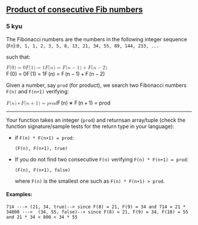 <h2><a href=https://www.codewars.com/kata/5541f58a944b85ce6d00006a/train/csharp target="_blank">Product of consecutive Fib numbers</a></h2><h3>5 kyu</h3><p>The Fibonacci numbers are the numbers in the following integer sequence (<code>Fn</code>):<code>0, 1, 1, 2, 3, 5, 8, 13, 21, 34, 55, 89, 144, 233, ...</code></p><p>such that:</p><div><span class="katex"><span class="katex-mathml"><math xmlns="http://www.w3.org/1998/Math/MathML"><mrow><mi>F</mi><mo stretchy="false">(</mo><mn>0</mn><mo stretchy="false">)</mo><mo>=</mo><mn>0</mn><mspace></mspace><mi>F</mi><mo stretchy="false">(</mo><mn>1</mn><mo stretchy="false">)</mo><mo>=</mo><mn>1</mn><mspace></mspace><mi>F</mi><mo stretchy="false">(</mo><mi>n</mi><mo stretchy="false">)</mo><mo>=</mo><mi>F</mi><mo stretchy="false">(</mo><mi>n</mi><mo>−</mo><mn>1</mn><mo stretchy="false">)</mo><mo>+</mo><mi>F</mi><mo stretchy="false">(</mo><mi>n</mi><mo>−</mo><mn>2</mn><mo stretchy="false">)</mo></mrow>F(0) = 0\\F(1) = 1\\F(n) = F(n-1) + F(n-2)</math></span><span aria-hidden="true" class="katex-html"><span class="base"><span style="height:1em;vertical-align:-0.25em;" class="strut"></span><span style="margin-right:0.13889em;" class="mord mathnormal">F</span><span class="mopen">(</span><span class="mord">0</span><span class="mclose">)</span><span style="margin-right:0.2778em;" class="mspace"></span><span class="mrel">=</span><span style="margin-right:0.2778em;" class="mspace"></span></span><span class="base"><span style="height:0.6444em;" class="strut"></span><span class="mord">0</span></span><span class="mspace newline"></span><span class="base"><span style="height:1em;vertical-align:-0.25em;" class="strut"></span><span style="margin-right:0.13889em;" class="mord mathnormal">F</span><span class="mopen">(</span><span class="mord">1</span><span class="mclose">)</span><span style="margin-right:0.2778em;" class="mspace"></span><span class="mrel">=</span><span style="margin-right:0.2778em;" class="mspace"></span></span><span class="base"><span style="height:0.6444em;" class="strut"></span><span class="mord">1</span></span><span class="mspace newline"></span><span class="base"><span style="height:1em;vertical-align:-0.25em;" class="strut"></span><span style="margin-right:0.13889em;" class="mord mathnormal">F</span><span class="mopen">(</span><span class="mord mathnormal">n</span><span class="mclose">)</span><span style="margin-right:0.2778em;" class="mspace"></span><span class="mrel">=</span><span style="margin-right:0.2778em;" class="mspace"></span></span><span class="base"><span style="height:1em;vertical-align:-0.25em;" class="strut"></span><span style="margin-right:0.13889em;" class="mord mathnormal">F</span><span class="mopen">(</span><span class="mord mathnormal">n</span><span style="margin-right:0.2222em;" class="mspace"></span><span class="mbin">−</span><span style="margin-right:0.2222em;" class="mspace"></span></span><span class="base"><span style="height:1em;vertical-align:-0.25em;" class="strut"></span><span class="mord">1</span><span class="mclose">)</span><span style="margin-right:0.2222em;" class="mspace"></span><span class="mbin">+</span><span style="margin-right:0.2222em;" class="mspace"></span></span><span class="base"><span style="height:1em;vertical-align:-0.25em;" class="strut"></span><span style="margin-right:0.13889em;" class="mord mathnormal">F</span><span class="mopen">(</span><span class="mord mathnormal">n</span><span style="margin-right:0.2222em;" class="mspace"></span><span class="mbin">−</span><span style="margin-right:0.2222em;" class="mspace"></span></span><span class="base"><span style="height:1em;vertical-align:-0.25em;" class="strut"></span><span class="mord">2</span><span class="mclose">)</span></span></span></span></div><p>Given a number, say <code>prod</code> (for product), we search two Fibonacci numbers <code>F(n)</code> and <code>F(n+1)</code> verifying:</p><div><span class="katex"><span class="katex-mathml"><math xmlns="http://www.w3.org/1998/Math/MathML"><mrow><mi>F</mi><mo stretchy="false">(</mo><mi>n</mi><mo stretchy="false">)</mo><mo>∗</mo><mi>F</mi><mo stretchy="false">(</mo><mi>n</mi><mo>+</mo><mn>1</mn><mo stretchy="false">)</mo><mo>=</mo><mi>p</mi><mi>r</mi><mi>o</mi><mi>d</mi></mrow>F(n) * F(n+1) = prod</math></span><span aria-hidden="true" class="katex-html"><span class="base"><span style="height:1em;vertical-align:-0.25em;" class="strut"></span><span style="margin-right:0.13889em;" class="mord mathnormal">F</span><span class="mopen">(</span><span class="mord mathnormal">n</span><span class="mclose">)</span><span style="margin-right:0.2222em;" class="mspace"></span><span class="mbin">∗</span><span style="margin-right:0.2222em;" class="mspace"></span></span><span class="base"><span style="height:1em;vertical-align:-0.25em;" class="strut"></span><span style="margin-right:0.13889em;" class="mord mathnormal">F</span><span class="mopen">(</span><span class="mord mathnormal">n</span><span style="margin-right:0.2222em;" class="mspace"></span><span class="mbin">+</span><span style="margin-right:0.2222em;" class="mspace"></span></span><span class="base"><span style="height:1em;vertical-align:-0.25em;" class="strut"></span><span class="mord">1</span><span class="mclose">)</span><span style="margin-right:0.2778em;" class="mspace"></span><span class="mrel">=</span><span style="margin-right:0.2778em;" class="mspace"></span></span><span class="base"><span style="height:0.8889em;vertical-align:-0.1944em;" class="strut"></span><span class="mord mathnormal">p</span><span class="mord mathnormal">ro</span><span class="mord mathnormal">d</span></span></span></span></div><hr><p>Your function takes an integer (<code>prod</code>) and returnsan array/tuple (check the function signature/sample tests for the return type in your language):</p><ul><li>if <code>F(n) * F(n+1) = prod</code>:<pre><code>(F(n), F(n+1), true)</code></pre></li><li>If you do not find two consecutive <code>F(n)</code> verifying <code>F(n) * F(n+1) = prod</code>:<pre><code>(F(n), F(n+1), false)</code></pre>where <code>F(n)</code> is the smallest one such as <code>F(n) * F(n+1) &gt; prod</code>.</li></ul><h4 id="examples">Examples:</h4><pre><code class="language-javascript"><span class="cm-number">714</span> <span class="cm-operator">--</span><span class="cm-operator">-</span><span class="cm-operator">&gt;</span> (<span class="cm-number">21</span>, <span class="cm-number">34</span>, <span class="cm-atom">true</span>)<span class="cm-comment">--&gt; since F(8) = 21, F(9) = 34 and 714 = 21 * 34</span><span class="cm-number">800</span> <span class="cm-operator">--</span><span class="cm-operator">-</span><span class="cm-operator">&gt;</span>  (<span class="cm-number">34</span>, <span class="cm-number">55</span>, <span class="cm-atom">false</span>)<span class="cm-comment">--&gt; since F(8) = 21, F(9) = 34, F(10) = 55 and 21 * 34 &lt; 800 &lt; 34 * 55</span></code></pre>